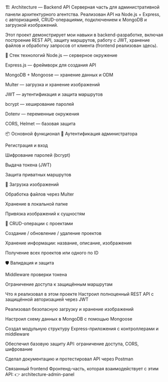 🏗 Architecture — Backend API
Серверная часть для административной панели архитектурного агентства. Реализован API на Node.js + Express, с авторизацией, CRUD-операциями, подключением к MongoDB и загрузкой изображений.

Этот проект демонстрирует мои навыки в backend-разработке, включая построение REST API, защиту маршрутов, работу с JWT, хранение файлов и обработку запросов от клиента (frontend реализован здесь).

🚀 Стек технологий
Node.js — серверное окружение

Express.js — фреймворк для создания API

MongoDB + Mongoose — хранение данных и ODM

Multer — загрузка и хранение изображений

JWT — аутентификация и защита маршрутов

bcrypt — хеширование паролей

Dotenv — переменные окружения

CORS, Helmet — базовая защита

📦 Основной функционал
🔐 Аутентификация администратора

Регистрация и вход

Шифрование паролей (bcrypt)

Выдача токена (JWT)

Защита приватных маршрутов

📁 Загрузка изображений

Обработка файлов через Multer

Хранение в локальной папке

Привязка изображений к сущностям

📄 CRUD-операции с проектами

Создание / обновление / удаление проектов

Хранение информации: название, описание, изображения

Получение всех проектов или одного по ID

🛡️ Валидация и защита

Middleware проверки токена

Ограничение доступа к защищённым маршрутам

Что я реализовал в этом проекте
Настроил полноценный REST API с защищённой авторизацией через JWT

Реализовал безопасную загрузку и хранение изображений

Настроил схему данных в MongoDB с помощью Mongoose

Создал модульную структуру Express-приложения с контроллерами и middleware

Обеспечил базовую защиту API: ограничение доступа, CORS, шифрование

Сделал документацию и протестировал API через Postman

Связанный frontend
Фронтенд-часть, которая взаимодействует с этим API:
👉 architecture-admin-panel
